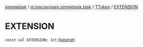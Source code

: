 [simpletask](../../index.md) / [nl.mpcjanssen.simpletask.task](../index.md) / [TToken](index.md) / [EXTENSION](.)

# EXTENSION

`const val EXTENSION: Int` [(source)](https://github.com/mpcjanssen/simpletask-android/blob/master/src/main/java/nl/mpcjanssen/simpletask/task/Task.kt#L485)